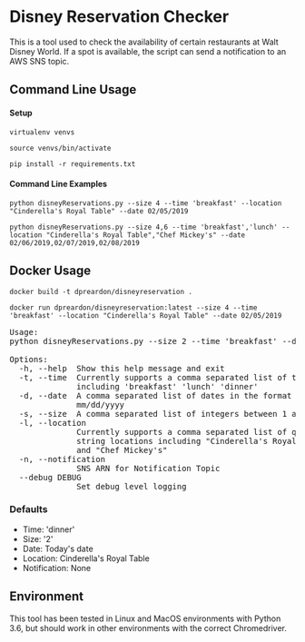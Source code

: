# Disney Reservation Checker
This is a tool used to check the availability of certain restaurants at Walt Disney World. If a spot is available, the script can send a notification to an AWS SNS topic.

## Command Line Usage
#### Setup
```virtualenv venvs```

```source venvs/bin/activate```

```pip install -r requirements.txt```

#### Command Line Examples
```python disneyReservations.py --size 4 --time 'breakfast' --location "Cinderella's Royal Table" --date 02/05/2019```

```python disneyReservations.py --size 4,6 --time 'breakfast','lunch' --location "Cinderella's Royal Table","Chef Mickey's" --date 02/06/2019,02/07/2019,02/08/2019```

## Docker Usage
```docker build -t dpreardon/disneyreservation .```

```docker run dpreardon/disneyreservation:latest --size 4 --time 'breakfast' --location "Cinderella's Royal Table" --date 02/05/2019```

<pre>
Usage:
python disneyReservations.py --size 2 --time 'breakfast' --date 02/05/2019

Options:
  -h, --help  Show this help message and exit
  -t, --time  Currently supports a comma separated list of times
              including 'breakfast' 'lunch' 'dinner'
  -d, --date  A comma separated list of dates in the format
              mm/dd/yyyy
  -s, --size  A comma separated list of integers between 1 and 49
  -l, --location
              Currently supports a comma separated list of quoted
              string locations including "Cinderella's Royal Table"
              and "Chef Mickey's"
  -n, --notification
              SNS ARN for Notification Topic
  --debug DEBUG
              Set debug level logging
</pre>

### Defaults

* Time: 'dinner'
* Size: '2'
* Date: Today's date
* Location: Cinderella's Royal Table
* Notification: None

## Environment
This tool has been tested in Linux and MacOS environments with Python 3.6, but should work in other environments with the correct Chromedriver.